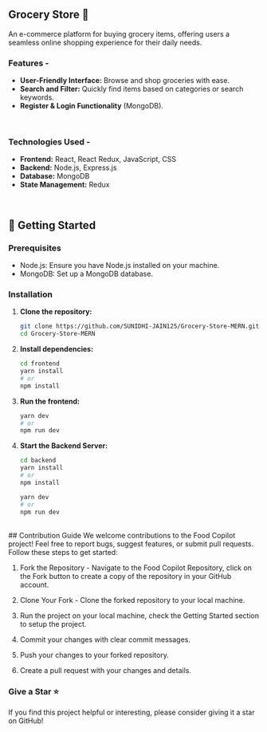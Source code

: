 ## Grocery Store 🛒

An e-commerce platform for buying grocery items, offering users a seamless online shopping experience for their daily needs.


###  Features - 

- **User-Friendly Interface:** Browse and shop groceries with ease.
- **Search and Filter:** Quickly find items based on categories or search keywords.
- **Register & Login Functionality** (MongoDB).
<br/>

### Technologies Used - 

- **Frontend:** React, React Redux, JavaScript, CSS
- **Backend:** Node.js, Express.js
- **Database:** MongoDB
- **State Management:** Redux

<br/>

## 🚀 Getting Started

### Prerequisites
- Node.js: Ensure you have Node.js installed on your machine.
- MongoDB: Set up a MongoDB database.

### Installation

 1. **Clone the repository:**
    ```bash
    git clone https://github.com/SUNIDHI-JAIN125/Grocery-Store-MERN.git
    cd Grocery-Store-MERN
    ```
 2. **Install dependencies:**
    ```bash
    cd frontend
    yarn install
    # or
    npm install
    ```
   
 3. **Run the frontend:**
    ```bash
    yarn dev
    # or
    npm run dev
    ```
    
 4. **Start the Backend Server:**
    ```bash
    cd backend
    yarn install
    # or
    npm install

    yarn dev
    # or
    npm run dev

<br/>
## Contribution Guide
We welcome contributions to the Food Copilot project! Feel free to report bugs, suggest features, or submit pull requests. Follow these steps to get started:

 1. Fork the Repository - Navigate to the Food Copilot Repository, click on the Fork button to create a copy of the repository in your GitHub account.
 
 2. Clone Your Fork - Clone the forked repository to your local machine.

 3. Run the project on your local machine, check the Getting Started section to setup the project.
 4. Commit your changes with clear commit messages.
 5. Push your changes to your forked repository.
 6. Create a pull request with your changes and details.


### Give a Star ⭐
If you find this project helpful or interesting, please consider giving it a star on GitHub! 
